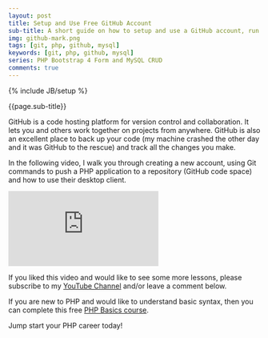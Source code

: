 ```yaml
---
layout: post
title: Setup and Use Free GitHub Account
sub-title: A short guide on how to setup and use a GitHub account, run a few Git commands and publish code to a repository.
img: github-mark.png
tags: [git, php, github, mysql]
keywords: [git, php, github, mysql]
series: PHP Bootstrap 4 Form and MySQL CRUD
comments: true
---
```

{% include JB/setup %}

{{page.sub-title}}

<!--more-->
GitHub is a code hosting platform for version control and collaboration. It lets you and others work together on projects from anywhere. GitHub is also an excellent place to back up your code (my machine crashed the other day and it was GitHub to the rescue) and track all the changes you make. 

In the following video, I walk you through creating a new account, using Git commands to push a PHP application to a repository (GitHub code space) and how to use their desktop client. 

<div class="embed-responsive embed-responsive-16by9">
    <iframe  src="https://www.youtube.com/embed/0E20ILr5yHE" frameborder="0" allow="accelerometer; autoplay; encrypted-media; gyroscope; picture-in-picture" allowfullscreen></iframe>
</div>

If you liked this video and would like to see some more lessons, please subscribe to my [YouTube Channel](http://bit.ly/2JlTIs4) and/or leave a comment below.


If you are new to PHP and would like to understand basic syntax, then you can complete this free [PHP Basics course](http://bit.ly/2nEh7NT). 

Jump start your PHP career today!

